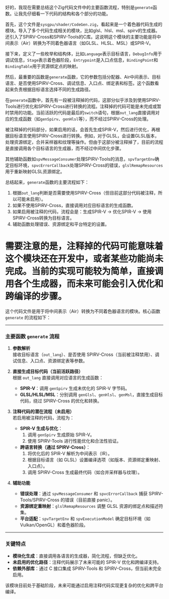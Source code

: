 好的，我现在需要总结这个Zig代码文件中的主要函数流程，特别是`generate`函数。让我先仔细看一下代码的结构和各个部分的功能。

首先，这个文件是`sysgpu/shader/CodeGen.zig`，看起来是一个着色器代码生成的模块。导入了多个代码生成相关的模块，比如glsl、hlsl、msl、spirv的生成器。还引入了SPIRV-Cross和SPIRV-Tools的C库。这说明这个模块的主要功能是将中间表示（Air）转换为不同着色器语言（如GLSL、HLSL、MSL）或SPIR-V。

接下来，定义了一些枚举和结构体，比如`Language`表示目标语言，`DebugInfo`用于调试信息，`Stage`表示着色器阶段，`Entrypoint`是入口点信息，`BindingPoint`和`BindingTable`用于资源绑定点的映射。

然后，最重要的函数是`generate`函数，它的参数包括分配器、Air中间表示、目标语言、是否使用SPIRV-Cross、调试信息、入口点、绑定表和标签。这个函数看起来负责根据目标语言选择不同的生成路径。

在`generate`函数中，首先有一段被注释掉的代码，这部分似乎涉及到使用SPIRV-Tools进行优化和SPIRV-Cross进行转换的流程。注释掉的代码可能是未完成或暂时禁用的功能。当前活跃的代码是最后的`switch`语句，根据`out_lang`直接调用对应的生成函数（如`genSpirv`、`genHlsl`等），而不经过SPIRV-Cross的处理。

被注释掉的代码部分，如果启用的话，会首先生成SPIR-V，然后进行优化，再根据目标语言使用SPIRV-Cross进行转换。例如，对于GLSL，会设置GLSL版本，处理资源绑定，合并采样器和纹理等操作。但由于这部分被注释掉了，目前的流程是直接调用各个目标语言的生成器，而不经过中间优化步骤。

其他辅助函数如`spvMessageConsumer`处理SPIRV-Tools的消息，`spvTargetEnv`确定目标环境，`spvcErrorCallback`处理SPIRV-Cross的错误，`glslRemapResources`用于重新映射GLSL资源绑定。

总结起来，`generate`函数的主要流程如下：
1. 根据`out_lang`判断是否需要使用SPIRV-Cross（但目前这部分代码被注释，所以可能未启用）。
2. 如果不使用SPIRV-Cross，直接调用对应目标语言的生成函数。
3. 如果启用被注释的代码，流程会是：生成SPIR-V -> 优化SPIR-V -> 使用SPIRV-Cross转换为目标语言。
4. 辅助函数处理错误、资源绑定和平台特定的设置。

需要注意的是，注释掉的代码可能意味着这个模块还在开发中，或者某些功能尚未完成。当前的实现可能较为简单，直接调用各个生成器，而未来可能会引入优化和跨编译的步骤。
================================================
这个代码文件是用于将中间表示（Air）转换为不同着色器语言的模块。核心函数 `generate` 的流程如下：

---

### **主要函数 `generate` 流程**
1. **参数解析**  
   接收目标语言（`out_lang`）、是否使用 SPIRV-Cross（当前被注释禁用）、调试信息、入口点、资源绑定表等参数。

2. **直接生成目标代码（当前活跃路径）**  
   根据 `out_lang` 直接调用对应语言的生成函数：
   - **SPIR-V**：调用 `genSpirv` 生成未优化的 SPIR-V 字节码。
   - **GLSL/HLSL/MSL**：分别调用 `genGlsl`、`genHlsl`、`genMsl`，直接生成目标代码，绕过 SPIRV-Cross 的优化和转换。

3. **注释代码的潜在流程（未启用）**  
   若启用被注释的代码，流程为：
   - **SPIR-V 生成与优化**：
     1. 调用 `genSpirv` 生成原始 SPIR-V。
     2. 使用 SPIRV-Tools 进行性能优化和合法性验证。
   - **跨语言转换（通过 SPIRV-Cross）**：
     1. 将优化后的 SPIR-V 解析为中间表示（IR）。
     2. 根据目标语言（如 GLSL）设置编译选项（如版本、资源绑定重映射、入口点）。
     3. 调用 SPIRV-Cross 生成最终代码（如合并采样器与纹理）。

4. **辅助功能**  
   - **错误处理**：通过 `spvMessageConsumer` 和 `spvcErrorCallback` 捕获 SPIRV-Tools/SPIRV-Cross 的错误（目前直接 panic）。
   - **资源绑定重映射**：`glslRemapResources` 调整 GLSL 资源的绑定点和描述符集。
   - **平台适配**：`spvTargetEnv` 和 `spvExecutionModel` 确定目标环境（如 Vulkan/OpenGL）和着色器阶段。

---

### **关键特点**
- **模块化生成**：直接调用各语言的生成器，简化流程，但缺乏优化。
- **未启用的优化路径**：注释代码展示了未来可能的 SPIR-V 优化和跨编译支持。
- **依赖外部库**：通过 C 接口集成 SPIRV-Tools 和 SPIRV-Cross，但当前未完全启用。

该模块目前处于基础阶段，未来可能通过启用注释代码实现更复杂的优化和跨平台编译。